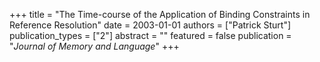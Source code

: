 +++
title = "The Time-course of the Application of Binding Constraints in Reference Resolution"
date = 2003-01-01
authors = ["Patrick Sturt"]
publication_types = ["2"]
abstract = ""
featured = false
publication = "*Journal of Memory and Language*"
+++

